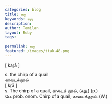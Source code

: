 ```yaml
---
categories: blog
title: கறா
keywords: கறா
description: 
author: Tamilan
layout: Ruby
tags: 
 
permalink: கறா
featured: /images/ttak-48.png
---
```

  
[ kaṟā ]  
  
s. the chirp of a quail  
காடைக்குரல்  
[ kṟā ]  
s. The chirp of a quail, காடைக் குரல், (சது.) (p.)  
பெ. prob. onom. Chirp of a quail; காடைக்குரல். (W.)